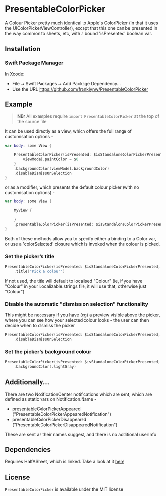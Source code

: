 # PresentableColorPicker

A Colour Picker pretty much identical to Apple's ColorPicker (in that it uses the UIColorPickerViewController), except that this one can be presented in the way common to sheets, etc, with a bound 'isPresented' boolean var.


## Installation

### Swift Package Manager

In Xcode:
* File ⭢ Swift Packages ⭢ Add Package Dependency...
* Use the URL https://github.com/franklynw/PresentableColorPicker


## Example

> **NB:** All examples require `import PresentableColorPicker` at the top of the source file

It can be used directly as a view, which offers the full range of customisation options -

```swift
var body: some View {
    
    PresentableColorPicker(isPresented: $isStandaloneColorPickerPresented) {
        viewModel.paintColor = $0
    }
    .backgroundColor(viewModel.backgroundColor)
    .disableDismissOnSelection
}
```

or as a modifier, which presents the default colour picker (with no customisation options) -

```swift
var body: some View {

    MyView {
    
    }
    .presentableColorPicker(isPresented: $isStandaloneColorPickerPresented, Binding: $viewModel.paintColor)
}
```

Both of these methods allow you to specify either a binding to a Color var, or use a 'colorSelected' closure which is invoked when the colour is picked.


### Set the picker's title

```swift
PresentableColorPicker(isPresented: $isStandaloneColorPickerPresented, selected: $viewModel.paintColor)
    .title("Pick a colour")
```

If not used, the title will default to localised "Colour" (ie, if you have "Colour" in your Localizable.strings file, it will use that, otherwise just "Colour")


### Disable the automatic "dismiss on selection" functionality

This might be necessary if you have (eg) a preview visible above the picker, where you can see how your selected colour looks - the user can then decide when to dismiss the picker

```swift
PresentableColorPicker(isPresented: $isStandaloneColorPickerPresented, selected: $viewModel.paintColor)
    .disableDismissOnSelection
```

### Set the picker's background colour

```swift
PresentableColorPicker(isPresented: $isStandaloneColorPickerPresented, selected: $viewModel.paintColor)
    .backgroundColor(.lightGray)
```

## Additionally...

There are two NotificationCenter notifications which are sent, which are defined as static vars on Notification.Name -

* presentableColorPickerAppeared ("PresentableColorPickerAppearedNotification")
* presentableColorPickerDisappeared ("PresentableColorPickerDisappearedNotification")

These are sent as their names suggest, and there is no additional userInfo


## Dependencies

Requires HalfASheet, which is linked. Take a look at it [here](https://github.com/franklynw/HalfASheet)


## License  

`PresentableColorPicker` is available under the MIT license
